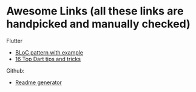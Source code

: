 # Awesome Links (all these links are handpicked and manually checked)

Flutter
* [BLoC pattern with example](https://blog.codemagic.io/images_videos/)
* [16 Top Dart tips and tricks](https://codewithandrea.com/videos/2020-11-16-top-dart-tips-and-tricks-for-flutter-devs/)


Github:
* [Readme generator](https://github.com/rahuldkjain/github-profile-readme-generator)
